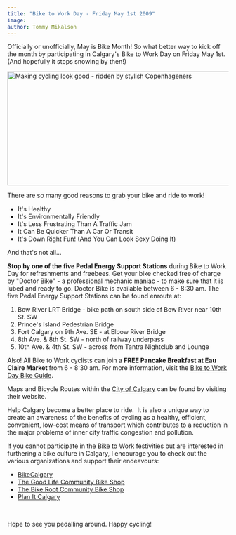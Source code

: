 ```yaml
---
title: "Bike to Work Day - Friday May 1st 2009"
image:
author: Tommy Mikalson
---
```

<p>Officially or unofficially, May is Bike Month! So what better way to kick off the month by participating in Calgary's Bike to Work Day on Friday May 1st. (And hopefully it stops snowing by then!)</p>
<!-- pagebreak -->
<p><img src="http://www.krisscreol.com/blog/wp-content/images/080707_cphbike02.jpg" alt="Making cycling look good - ridden by stylish Copenhageners" width="700" height="260" /></p>
<p>There are so many good reasons to grab your bike and ride to work!</p>
<ul>
<li>It's Healthy</li>
<li>It's Environmentally Friendly</li>
<li>It's Less Frustrating Than A Traffic Jam</li>
<li>It Can Be Quicker Than A Car Or Transit</li>
<li>It's Down Right Fun! (And You Can Look Sexy Doing It)</li>
</ul>
<p>And that's not all...</p>
<p><strong>Stop by one of the five Pedal Energy Support Stations</strong> during Bike to Work Day for refreshments and freebees. Get your bike checked free of charge by "Doctor Bike" - a professional mechanic maniac - to make sure that it is lubed and ready to go. Doctor Bike is available between 6 - 8:30 am. The five Pedal Energy Support Stations can be found enroute at:</p>
<ol>
<li>Bow River LRT Bridge - bike path on south side of Bow River near 10th St. SW</li>
<li>Prince's Island Pedestrian Bridge</li>
<li>Fort Calgary on 9th Ave. SE - at Elbow River  Bridge</li>
<li>8th Ave. &amp; 8th St. SW - north  of railway underpass</li>
<li>10th Ave. &amp; 4th St. SW - across from Tantra Nightclub and Lounge</li>
</ol>
<p>Also! All Bike to Work cyclists can join a <strong>FREE Pancake Breakfast at Eau Claire Market </strong>from 6 - 8:30 am. For more information, visit the <a title="Calgary Bike to Work Day - Fri May 1st" href="http://www.bikecalgary.ca/bikeguide.htm">Bike to Work Day Bike Guide</a>.</p>
<p>Maps and Bicycle Routes within the <a title="City of Calgary Bicycle Route Maps" href="http://content.calgary.ca/CCA/City+Visitors/Getting+Around/Maps/Map+Downloads.htm" target="_blank">City of Calgary</a> can be found by visiting their website.</p>
<p>Help Calgary become a better place to ride.&nbsp; It is also a unique way to create an awareness of the benefits of cycling as a healthy, efficient, convenient, low-cost means of transport which contributes to a reduction in the major problems of inner city traffic congestion and pollution.</p>
<p>If you cannot participate in the Bike to Work festivities but are interested in furthering a bike culture in Calgary, I encourage you to check out the various organizations and support their endeavours:</p>
<ul>
<li><a title="Cycling Advocacy Group" href="http://bikecalgary.org/">BikeCalgary</a></li>
<li><a title="Community Bike Shop" href="http://www.goodlifebikes.ca/">The Good Life Community Bike Shop</a></li>
<li><a title="Community Bike Shop" href="http://www.bikeroot.ca/">The Bike Root Community Bike Shop</a></li>
<li><a title="City of Calgary integrated land use and mobility plan" href="http://www.calgary.ca/portal/server.pt/gateway/PTARGS_0_0_104_0_0_35/http%3B/content.calgary.ca/CCA/City+Hall/Business+Units/Development+and+Building+Approvals+and+Land+Use+Planning+and+Policy/Land+Use+Planning/Plan+It/Plan+It.htm">Plan It Calgary</a></li>
</ul>
<p>&nbsp;</p>
<p>Hope to see you pedalling around. Happy cycling!</p>